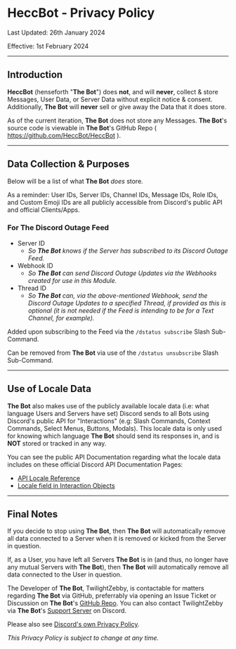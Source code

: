 # HeccBot - Privacy Policy
Last Updated: 26th January 2024

Effective: 1st February 2024

---

## Introduction
**HeccBot** (henseforth "**The Bot**") does __not__, and will __never__, collect & store Messages, User Data, or Server Data without explicit notice & consent.
Additionally, **The Bot** will __never__ sell or give away the Data that it does store.

As of the current iteration, **The Bot** does not store any Messages. **The Bot**'s source code is viewable in **The Bot**'s GitHub Repo ( https://github.com/HeccBot/HeccBot ).

---

## Data Collection & Purposes
Below will be a list of what **The Bot** *does* store.

As a reminder: User IDs, Server IDs, Channel IDs, Message IDs, Role IDs, and Custom Emoji IDs are all publicly accessible from Discord's public API and official Clients/Apps.

### For The Discord Outage Feed
- Server ID
  - *So **The Bot** knows if the Server has subscribed to its Discord Outage Feed.*
- Webhook ID
  - *So **The Bot** can send Discord Outage Updates via the Webhooks created for use in this Module.*
- Thread ID
  - *So **The Bot** can, via the above-mentioned Webhook, send the Discord Outage Updates to a specified Thread, if provided as this is optional (it is not needed if the Feed is intending to be for a Text Channel, for example).*

Added upon subscribing to the Feed via the `/dstatus subscribe` Slash Sub-Command.

Can be removed from **The Bot** via use of the `/dstatus unsubscribe` Slash Sub-Command.

---

## Use of Locale Data
**The Bot** also makes use of the publicly available locale data (i.e: what language Users and Servers have set) Discord sends to all Bots using Discord's public API for "Interactions" (e.g: Slash Commands, Context Commands, Select Menus, Buttons, Modals). This locale data is only used for knowing which language **The Bot** should send its responses in, and is __NOT__ stored or tracked in any way.

You can see the public API Documentation regarding what the locale data includes on these official Discord API Documentation Pages:
- [API Locale Reference](https://discord.com/developers/docs/reference#locales)
- [Locale field in Interaction Objects](https://discord.com/developers/docs/interactions/receiving-and-responding#interaction-object)

---

## Final Notes
If you decide to stop using **The Bot**, then **The Bot** will automatically remove all data connected to a Server when it is removed or kicked from the Server in question.

If, as a User, you have left all Servers **The Bot** is in (and thus, no longer have any mutual Servers with **The Bot**), then **The Bot** will automatically remove all data connected to the User in question.

The Developer of **The Bot**, TwilightZebby, is contactable for matters regarding **The Bot** via GitHub, preferrably via opening an Issue Ticket or Discussion on **The Bot**'s [GitHub Repo](https://github.com/HeccBot/HeccBot). You can also contact TwilightZebby via **The Bot**'s [Support Server](https://discord.gg/vyvCGC6R2E) on Discord.

Please also see [Discord's own Privacy Policy](https://discord.com/privacy).

*This Privacy Policy is subject to change at any time.*
